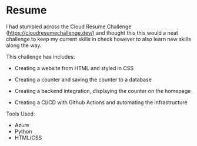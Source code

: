 # Resume
I had stumbled across the Cloud Resume Challenge (https://cloudresumechallenge.dev/) and thought this this would a neat challenge to keep my current skills in check however to also learn new skills along the way.

This challenge has includes:

- Creating a website from HTML and styled in CSS

- Creating a counter and saving the counter to a database

- Creating a backend integration, displaying the counter on the homepage

- Creating a CI/CD with Github Actions and automating the infrastructure

Tools Used: 
- Azure
- Python
- HTML/CSS

